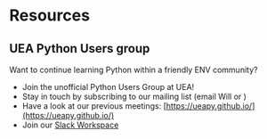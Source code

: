 # Resources
## UEA Python Users group

Want to continue learning Python within a friendly ENV community?

* Join the unofficial Python Users Group at UEA!
* Stay in touch by subscribing to our mailing list (email Will or )
* Have a look at our previous meetings: [https://ueapy.github.io/](https://ueapy.github.io/)
* Join our [Slack Workspace](https://uea-python.slack.com/)
